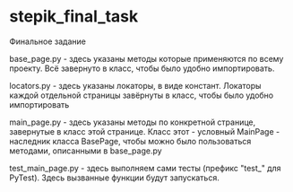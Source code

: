 # stepik_final_task
Финальное задание

base_page.py - здесь указаны методы которые применяются по всему проекту. Всё завернуто в класс, чтобы было удобно импортировать.

locators.py - здесь указаны локаторы, в виде констант. Локаторы каждой отдельной страницы завёрнуты в класс, чтобы было удобно импортировать

main_page.py - здесь указаны методы по конкретной странице, завернутые в класс этой странице. Класс этот - условный MainPage - наследник класса BasePage, чтобы можно было пользоваться методами, описанными в base_page.py

test_main_page.py - здесь выполняем сами тесты (префикс "test_" для PyTest). Здесь вызванные функции будут запускаться.
